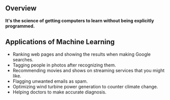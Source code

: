 ## Overview
**It's the science of getting computers to learn without being explicitly programmed.**
## Applications of Machine Learning

- Ranking web pages and showing the results when making Google searches.
- Tagging people in photos after recognizing them.
- Recommending movies and shows on streaming services that you might like.
- Flagging unwanted emails as spam.
- Optimizing wind turbine power generation to counter climate change.
- Helping doctors to make accurate diagnosis.